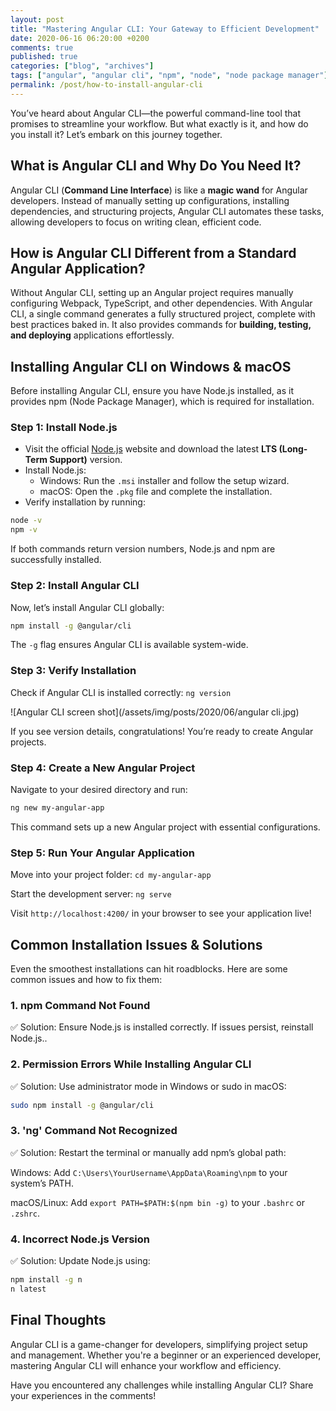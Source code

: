 ```yaml
---
layout: post
title: "Mastering Angular CLI: Your Gateway to Efficient Development"
date: 2020-06-16 06:20:00 +0200
comments: true
published: true
categories: ["blog", "archives"]
tags: ["angular", "angular cli", "npm", "node", "node package manager"]
permalink: /post/how-to-install-angular-cli
---
```

You’ve heard about Angular CLI—the powerful command-line tool that promises to streamline your workflow. But what exactly is it, and how do you install it? Let’s embark on this journey together.

## What is Angular CLI and Why Do You Need It?
Angular CLI (**Command Line Interface**) is like a **magic wand** for Angular developers. Instead of manually setting up configurations, installing dependencies, and structuring projects, Angular CLI automates these tasks, allowing developers to focus on writing clean, efficient code.

## How is Angular CLI Different from a Standard Angular Application?
Without Angular CLI, setting up an Angular project requires manually configuring Webpack, TypeScript, and other dependencies. With Angular CLI, a single command generates a fully structured project, complete with best practices baked in. It also provides commands for **building, testing, and deploying** applications effortlessly.

## Installing Angular CLI on Windows & macOS
Before installing Angular CLI, ensure you have Node.js installed, as it provides npm (Node Package Manager), which is required for installation.

### Step 1: Install Node.js
- Visit the official [Node.js](https://nodejs.org/en/download/) website and download the latest **LTS (Long-Term Support)** version.
- Install Node.js:
    - Windows: Run the `.msi` installer and follow the setup wizard.
    - macOS: Open the `.pkg` file and complete the installation.
- Verify installation by running:

```Bash
node -v
npm -v
```
If both commands return version numbers, Node.js and npm are successfully installed.

### Step 2: Install Angular CLI
Now, let’s install Angular CLI globally:

```Bash
npm install -g @angular/cli
```
The `-g` flag ensures Angular CLI is available system-wide.

### Step 3: Verify Installation
Check if Angular CLI is installed correctly: `ng version`

![Angular CLI screen shot](/assets/img/posts/2020/06/angular cli.jpg)

If you see version details, congratulations! You’re ready to create Angular projects.

### Step 4: Create a New Angular Project
Navigate to your desired directory and run:

```Bash
ng new my-angular-app
```
This command sets up a new Angular project with essential configurations.

### Step 5: Run Your Angular Application
Move into your project folder: `cd my-angular-app`

Start the development server: `ng serve`

Visit `http://localhost:4200/` in your browser to see your application live!


## Common Installation Issues & Solutions
Even the smoothest installations can hit roadblocks. Here are some common issues and how to fix them:

### 1. npm Command Not Found
✅ Solution: Ensure Node.js is installed correctly. If issues persist, reinstall Node.js..

### 2. Permission Errors While Installing Angular CLI
✅ Solution: Use administrator mode in Windows or sudo in macOS:

```Bash
sudo npm install -g @angular/cli
```
### 3. 'ng' Command Not Recognized
✅ Solution: Restart the terminal or manually add npm’s global path:

Windows: Add `C:\Users\YourUsername\AppData\Roaming\npm` to your system’s PATH.

macOS/Linux: Add `export PATH=$PATH:$(npm bin -g)` to your `.bashrc` or `.zshrc`.

### 4. Incorrect Node.js Version
✅ Solution: Update Node.js using:

```Bash
npm install -g n
n latest
```

## Final Thoughts
Angular CLI is a game-changer for developers, simplifying project setup and management. Whether you're a beginner or an experienced developer, mastering Angular CLI will enhance your workflow and efficiency.

Have you encountered any challenges while installing Angular CLI? Share your experiences in the comments!
